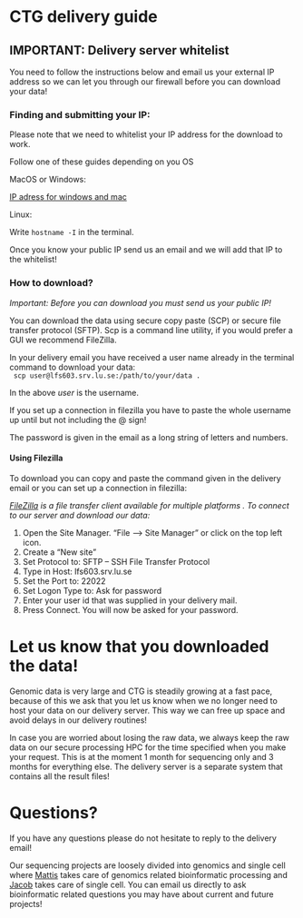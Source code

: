 # CTG delivery guide

## IMPORTANT: Delivery server whitelist
You need to follow the instructions below and email us your external IP address so we
can let you through our firewall before you can download your data!

### Finding and submitting your IP:

Please note that we need to whitelist your IP address for the download to work.

Follow one of these guides depending on you OS

MacOS or Windows:

[IP adress for windows and mac](https://www.whatismyip.com/)

Linux:

Write ```hostname -I``` in the terminal.



Once you know your public IP send us an email and we will add that IP to the whitelist!

### How to download?
*Important: Before you can download you must send us your public IP!*

You can download the data using secure copy paste (SCP) or secure file transfer protocol (SFTP). Scp is a command line utility, if you would prefer a GUI we recommend FileZilla.

In your delivery email you have received a user name already in the terminal command to download your data:  
``` scp user@lfs603.srv.lu.se:/path/to/your/data .```

In the above *user* is the username. 

If you set up a connection in filezilla you have to paste the whole username up until but not including the @ sign!

The password is given in the email as a long string of letters and numbers.

#### Using Filezilla
To download you can copy and paste the command given in the delivery email or you can set up a connection in filezilla:

*[FileZilla](https://filezilla-project.org/) is a file transfer client available for multiple platforms .*
*To connect to our server and download our data:*
1. Open the Site Manager. “File --> Site Manager” or click on the top left icon.
2. Create a “New site”
3. Set Protocol to: SFTP – SSH File Transfer Protocol
4. Type in Host: lfs603.srv.lu.se
5. Set the Port to: 22022
6. Set Logon Type to: Ask for password
7. Enter your user id that was supplied in your delivery mail.
8. Press Connect. You will now be asked for your password.


# Let us know that you downloaded the data!
Genomic data is very large and CTG is steadily growing at a fast pace, because of this we ask that you let us know when we no longer need to host your data on our delivery server. This way we can free up space and avoid delays in our delivery routines!

In case you are worried about losing the raw data, we always keep the raw data on our secure processing HPC for the time specified when you make your request. This is at the moment 1 month for sequencing only and 3 months for everything else. The delivery server is a separate system that contains all the result files! 

# Questions?

If you have any questions please do not hesitate to reply to the delivery email! 

Our sequencing projects are loosely divided into genomics and single cell where [Mattis](mailto:mattis.knulst@med.lu.se) takes care of genomics related bioinformatic processing and [Jacob](mailto:jacob.karlstrom@med.lu.se) takes care of single cell. You can email us directly to ask bioinformatic related questions you may have about current and future projects!
